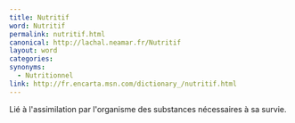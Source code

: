 ```yaml
---
title: Nutritif
word: Nutritif
permalink: nutritif.html
canonical: http://lachal.neamar.fr/Nutritif
layout: word
categories:
synonyms:
  - Nutritionnel
link: http://fr.encarta.msn.com/dictionary_/nutritif.html
---
```


Lié à l'assimilation par l'organisme des substances nécessaires à sa survie.


